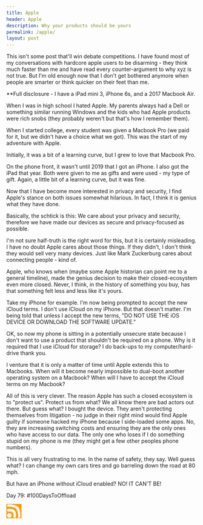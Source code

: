 ```yaml
---
title: Apple
header: Apple
description: Why your products should be yours
permalink: /apple/
layout: post
---
```


This isn't some post that'll win debate competitions. I have found most of my conversations with hardcore apple users to be disarming - they think much faster than me and have read every counter-argument to why xyz is not true. But I'm old enough now that I don't get bothered anymore when people are smarter or think quicker on their feet than me.

**Full disclosure - I have a iPad mini 3, iPhone 6s, and a 2017 Macbook Air.

When I was in high school I hated Apple. My parents always had a Dell or something similar running Windows and the kids who had Apple products were rich snobs (they probably weren't but that's how I remember them).

When I started college, every student was given a Macbook Pro (we paid for it, but we didn't have a choice what we got). This was the start of my adventure with Apple.

Initially, it was a bit of a learning curve, but I grew to love that Macbook Pro.

On the phone front, it wasn't until 2019 that I got an iPhone. I also got the iPad that year. Both were given to me as gifts and were used - my type of gift. Again, a little bit of a learning curve, but it was fine.

Now that I have become more interested in privacy and security, I find Apple's stance on both issues somewhat hilarious. In fact, I think it is genius what they have done.

Basically, the schtick is this: We care about your privacy and security, therefore we have made our devices as secure and privacy-focused as possible.

I'm not sure half-truth is the right word for this, but it is certainly misleading. I have no doubt Apple cares about those things. If they didn't, I don't think they would sell very many devices. Just like Mark Zuckerburg cares about connecting people - kind of.

Apple, who knows when (maybe some Apple historian can point me to a general timeline), made the genius decision to make their closed-ecosystem even more closed. Never, I think, in the history of something you buy, has that something felt less and less like it's yours.

Take my iPhone for example. I'm now being prompted to accept the new iCloud terms. I don't use iCloud on my iPhone. But that doesn't matter. I'm being told that unless I accept the new terms, "DO NOT USE THE iOS DEVICE OR DOWNLOAD THE SOFTWARE UPDATE."

OK, so now my phone is sitting in a potentially unsecure state because I don't want to use a product that shouldn't be required on a phone. Why is it required that I use iCloud for storage? I do back-ups to my computer/hard-drive thank you.

I venture that it is only a matter of time until Apple extends this to Macbooks. When will it become nearly impossible to dual-boot another operating system on a Macbook? When will I have to accept the iCloud terms on my Macbook?

All of this is very clever. The reason Apple has such a closed ecosystem is to "protect us". Protect us from what? We all know there are bad actors out there. But guess what? I bought the device. They aren't protecting themselves from litigation - no judge in their right mind would find Apple guilty if someone hacked my iPhone because I side-loaded some apps. No, they are increasing switching costs and ensuring they are the only ones who have access to our data. The only one who loses if I do something stupid on my phone is me (they might get a few other peoples phone numbers).

This is all very frustrating to me. In the name of safety, they say. Well guess what? I can change my own cars tires and go barreling down the road at 80 mph.

But have an iPhone without iCloud enabled? NO! IT CAN'T BE!

Day 79: #100DaysToOffload

<a href="https://rmooreblog.netlify.app/feed.xml"><img src="/assets/images/rss_feed.jpg" style="opacity:1;" width="40"/></a>
